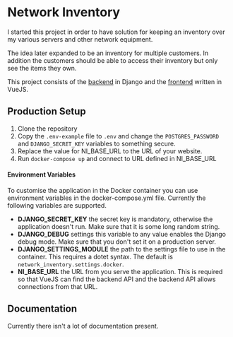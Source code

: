 # Network Inventory

I started this project in order to have solution for keeping an inventory
over my various servers and other network equipment.

The idea later expanded to be an inventory for multiple customers. In
addition the customers should be able to access their inventory but only see
the items they own.

This project consists of the
[backend](https://github.com/Network-Inventory/ni-backend) in Django and the
[frontend](https://github.com/Network-Inventory/ni-frontend) written in
VueJS.

## Production Setup

1. Clone the repository
2. Copy the `.env-example` file to `.env` and change the `POSTGRES_PASSWORD`
   and `DJANGO_SECRET_KEY` variables to something secure.
3. Replace the value for NI_BASE_URL to the URL of your website.
3. Run `docker-compose up` and connect to URL defined in NI_BASE_URL

#### Environment Variables

To customise the application in the Docker container you can use environment
variables in the docker-compose.yml file. Currently the following variables are
supported.

- **DJANGO_SECRET_KEY** the secret key is mandatory, otherwise the application
  doesn't run. Make sure that it is some long random string.
- **DJANGO_DEBUG** settings this variable to any value enables the Django debug
  mode. Make sure that you don't set it on a production server.
- **DJANGO_SETTINGS_MODULE** the path to the settings file to use in the
  container. This requires a dotet syntax. The default is
  `network_inventory.settings.docker`.
- **NI_BASE_URL** the URL from you serve the application. This is required so
  that VueJS can find the backend API and the backend API allows connections
  from that URL.

## Documentation

Currently there isn't a lot of documentation present.
